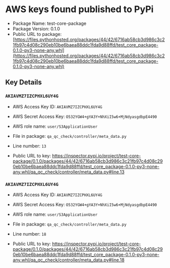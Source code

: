 # AWS keys found published to PyPi

* Package Name: test-core-package
* Package Version: 0.1.0
* Public URL to package: [https://files.pythonhosted.org/packages/44/42/6716ab58cb3d986c3c21fb97c4d08c290eb10be6baea88ddc1fda9d88ffd/test_core_package-0.1.0-py3-none-any.whl](https://files.pythonhosted.org/packages/44/42/6716ab58cb3d986c3c21fb97c4d08c290eb10be6baea88ddc1fda9d88ffd/test_core_package-0.1.0-py3-none-any.whl)

## Key Details

### `AKIAVMZ7IZCPHXL6UY4G`

* AWS Access Key ID: `AKIAVMZ7IZCPHXL6UY4G`
* AWS Secret Access Key: `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` 
* AWS role name: `user/S3ApplicationUser`
* File in package: `qa_qc_check/controller/meta_data.py`
* Line number: `13`

* Public URL to key: https://inspector.pypi.io/project/test-core-package/0.1.0/packages/44/42/6716ab58cb3d986c3c21fb97c4d08c290eb10be6baea88ddc1fda9d88ffd/test_core_package-0.1.0-py3-none-any.whl/qa_qc_check/controller/meta_data.py#line.13



### `AKIAVMZ7IZCPHXL6UY4G`

* AWS Access Key ID: `AKIAVMZ7IZCPHXL6UY4G`
* AWS Secret Access Key: `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` 
* AWS role name: `user/S3ApplicationUser`
* File in package: `qa_qc_check/controller/meta_data.py`
* Line number: `18`

* Public URL to key: https://inspector.pypi.io/project/test-core-package/0.1.0/packages/44/42/6716ab58cb3d986c3c21fb97c4d08c290eb10be6baea88ddc1fda9d88ffd/test_core_package-0.1.0-py3-none-any.whl/qa_qc_check/controller/meta_data.py#line.18


